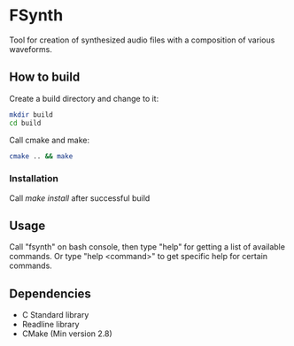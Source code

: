 # FSynth
Tool for creation of synthesized audio files with a composition of various waveforms.

## How to build
Create a build directory and change to it:
```bash
mkdir build
cd build
```

Call cmake and make:
```bash
cmake .. && make
```

### Installation
Call *make install* after successful build

## Usage
Call "fsynth" on bash console, then type "help" for getting a list of available commands. Or type "help \<command\>" to get specific help for certain commands.

## Dependencies
* C Standard library
* Readline library
* CMake (Min version 2.8)
